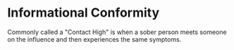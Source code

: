 # Informational Conformity
Commonly called a "Contact High" is when a sober person meets someone on the influence and then experiences the same symptoms.

